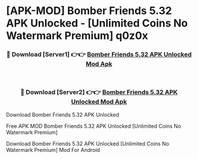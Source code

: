 # [APK-MOD] Bomber Friends 5.32 APK Unlocked - [Unlimited Coins No Watermark Premium] q0z0x



<div align="center">
<h3>🔴 Download [Server1] 👉👉 <a href="https://momento.my/?title=Bomber_Friends_5.32_APK_Unlocked">Bomber Friends 5.32 APK Unlocked Mod Apk</a></h3><br>

<h3>🔴 Download [Server2] 👉👉 <a href="https://momento.my/?title=Bomber_Friends_5.32_APK_Unlocked">Bomber Friends 5.32 APK Unlocked Mod Apk</a></h3>
</div>



Download Bomber Friends 5.32 APK Unlocked 

Free APK MOD Bomber Friends 5.32 APK Unlocked [Unlimited Coins No Watermark Premium]

Download Bomber Friends 5.32 APK Unlocked [Unlimited Coins No Watermark Premium] Mod For Android
